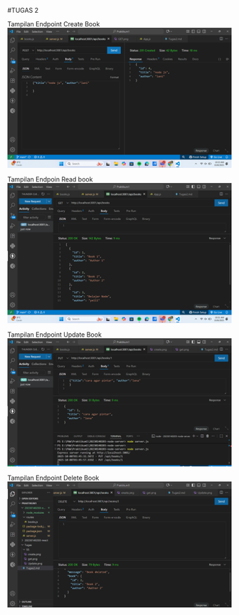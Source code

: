 #TUGAS 2

Tampilan Endpoint Create Book 
![alt text](SS/create.png)

Tampilan Endpoin Read book
![alt text](SS/get.png)

Tampilan Endpoint Update Book
![alt text](SS/Update.png)

Tampilan Endpoint Delete Book
![alt text](SS/delete.png)
